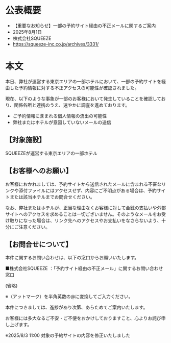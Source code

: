 # 公表概要
- 【重要なお知らせ】一部の予約サイト経由の不正メールに関するご案内
- 2025年8月1日
- 株式会社SQUEEZE
- https://squeeze-inc.co.jp/archives/3331/

# 本文
本日、弊社が運営する東京エリアの一部ホテルにおいて、一部の予約サイトを経由した予約情報に対する不正アクセスの可能性が確認されました。

現在、以下のような事象が一部のお客様において発生していることを確認しており、関係各所と連携のうえ、速やかに調査を進めております。

- ご予約情報に含まれる個人情報の流出の可能性
- 弊社またはホテルが意図していないメールの送信

## 【対象施設】
SQUEEZEが運営する東京エリアの一部ホテル

## 【お客様へのお願い】
お客様におかれましては、予約サイトから送信されたメールに含まれる不審なリンクや添付ファイルにはアクセスせず、内容にご不明点がある場合は、予約サイトまたは該当ホテルまでお問合せください。

なお、弊社またはホテルが、正当な理由なくお客様に対して金銭の支払いや外部サイトへのアクセスを求めることは一切ございません。そのようなメールをお受け取りになった場合は、リンク先へのアクセスやお支払いをなさらないよう、十分にご注意ください。

## 【お問合せについて】
本件に関するお問い合わせは、以下の窓口からお願いいたします。

■株式会社SQUEEZE ：「予約サイト経由の不正メール」に関するお問い合わせ窓口

(省略)

※（アットマーク）を半角英数の@に変換してご入力ください。

本件につきましては、進捗があり次第、あらためてご案内いたします。

お客様には多大なるご不安・ご不便をおかけしておりますこと、心よりお詫び申し上げます。

※2025/8/3 11:00 対象の予約サイトの内容を修正いたしました
